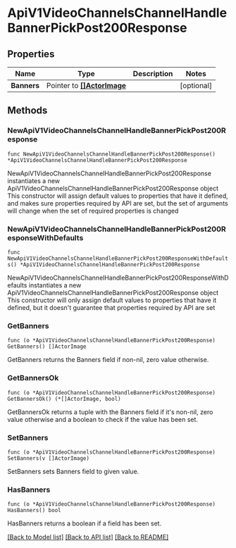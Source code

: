 # ApiV1VideoChannelsChannelHandleBannerPickPost200Response

## Properties

Name | Type | Description | Notes
------------ | ------------- | ------------- | -------------
**Banners** | Pointer to [**[]ActorImage**](ActorImage.md) |  | [optional] 

## Methods

### NewApiV1VideoChannelsChannelHandleBannerPickPost200Response

`func NewApiV1VideoChannelsChannelHandleBannerPickPost200Response() *ApiV1VideoChannelsChannelHandleBannerPickPost200Response`

NewApiV1VideoChannelsChannelHandleBannerPickPost200Response instantiates a new ApiV1VideoChannelsChannelHandleBannerPickPost200Response object
This constructor will assign default values to properties that have it defined,
and makes sure properties required by API are set, but the set of arguments
will change when the set of required properties is changed

### NewApiV1VideoChannelsChannelHandleBannerPickPost200ResponseWithDefaults

`func NewApiV1VideoChannelsChannelHandleBannerPickPost200ResponseWithDefaults() *ApiV1VideoChannelsChannelHandleBannerPickPost200Response`

NewApiV1VideoChannelsChannelHandleBannerPickPost200ResponseWithDefaults instantiates a new ApiV1VideoChannelsChannelHandleBannerPickPost200Response object
This constructor will only assign default values to properties that have it defined,
but it doesn't guarantee that properties required by API are set

### GetBanners

`func (o *ApiV1VideoChannelsChannelHandleBannerPickPost200Response) GetBanners() []ActorImage`

GetBanners returns the Banners field if non-nil, zero value otherwise.

### GetBannersOk

`func (o *ApiV1VideoChannelsChannelHandleBannerPickPost200Response) GetBannersOk() (*[]ActorImage, bool)`

GetBannersOk returns a tuple with the Banners field if it's non-nil, zero value otherwise
and a boolean to check if the value has been set.

### SetBanners

`func (o *ApiV1VideoChannelsChannelHandleBannerPickPost200Response) SetBanners(v []ActorImage)`

SetBanners sets Banners field to given value.

### HasBanners

`func (o *ApiV1VideoChannelsChannelHandleBannerPickPost200Response) HasBanners() bool`

HasBanners returns a boolean if a field has been set.


[[Back to Model list]](../README.md#documentation-for-models) [[Back to API list]](../README.md#documentation-for-api-endpoints) [[Back to README]](../README.md)


